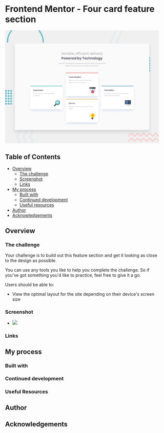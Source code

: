 # Frontend Mentor - Four card feature section

![Design preview for the Four card feature section coding challenge](./design/desktop-preview.jpg)

## Table of Contents

- [Overview](#overview)
  - [The challenge](#the-challenge)
  - [Screenshot](#screenshot)
  - [Links](#links)
- [My process](#my-process)
  - [Built with](#built-with)
  - [Continued development](#continued-development)
  - [Useful resources](#useful-resources)
- [Author](#author)
- [Acknowledgements](#acknowledgements)

## Overview

### The challenge

Your challenge is to build out this feature section and get it looking as close to the design as possible.

You can use any tools you like to help you complete the challenge. So if you've got something you'd like to practice, feel free to give it a go.

Users should be able to:

- View the optimal layout for the site depending on their device's screen size

### Screenshot

- ![](https://github.com/maureento8888/Frontend-Mentor-Challenges/blob/master/four-card-feature-section/my-solution.PNG)

### Links

## My process

### Built with

### Continued development

### Useful Resources

## Author

## Acknowledgements
